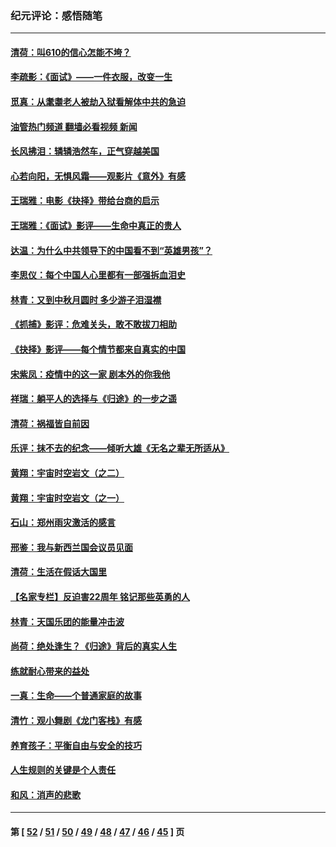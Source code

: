 ### 纪元评论：感悟随笔
---
#### [清荷：叫610的信心怎能不垮？](../../pages/nsc1035/n13304848.md?10270330) 
#### [李疏影：《面试》——一件衣服，改变一生](../../pages/nsc1035/n13292494.md?10270330) 
#### [觅真：从耄耋老人被劫入狱看解体中共的急迫](../../pages/nsc1035/n13284545.md?10270330) 
#### [油管热门频道 翻墙必看视频 新闻](ok?10270330)
#### [长风拂泪：辚辚浩然车，正气穿越美国](../../pages/nsc1035/n13284280.md?10270330) 
#### [心若向阳，无惧风霜——观影片《意外》有感](../../pages/nsc1035/n13275318.md?10270330) 
#### [王瑞雅：电影《抉择》带给台商的启示](../../pages/nsc1035/n13274064.md?10270330) 
#### [王瑞雅：《面试》影评——生命中真正的贵人](../../pages/nsc1035/n13260528.md?10270330) 
#### [达温：为什么中共领导下的中国看不到“英雄男孩”？](../../pages/nsc1035/n13257099.md?10270330) 
#### [李思仪：每个中国人心里都有一部强拆血泪史](../../pages/nsc1035/n13249632.md?10270330) 
#### [林青：又到中秋月圆时 多少游子泪湿襟](../../pages/nsc1035/n13245916.md?10270330) 
#### [《抓捕》影评：危难关头，敢不敢拔刀相助](../../pages/nsc1035/n13244251.md?10270330) 
#### [《抉择》影评——每个情节都来自真实的中国](../../pages/nsc1035/n13242564.md?10270330) 
#### [宋紫凤：疫情中的这一家 剧本外的你我他](../../pages/nsc1035/n13242358.md?10270330) 
#### [祥瑞：躺平人的选择与《归途》的一步之遥](../../pages/nsc1035/n13213201.md?10270330) 
#### [清荷：祸福皆自前因](../../pages/nsc1035/n13213177.md?10270330) 
#### [乐评：抹不去的纪念——倾听大雄《无名之辈无所适从》](../../pages/nsc1035/n13163359.md?10270330) 
#### [黄翔：宇宙时空岩文（之二）](../../pages/nsc1035/n13141116.md?10270330) 
#### [黄翔：宇宙时空岩文（之一）](../../pages/nsc1035/n13140355.md?10270330) 
#### [石山：郑州雨灾激活的感言](../../pages/nsc1035/n13135372.md?10270330) 
#### [邢鉴：我与新西兰国会议员见面](../../pages/nsc1035/n13111626.md?10270330) 
#### [清荷：生活在假话大国里](../../pages/nsc1035/n13103916.md?10270330) 
#### [【名家专栏】反迫害22周年 铭记那些英勇的人](../../pages/nsc1035/n13102771.md?10270330) 
#### [林青：天国乐团的能量冲击波](../../pages/nsc1035/n13099634.md?10270330) 
#### [尚荷：绝处逢生？《归途》背后的真实人生](../../pages/nsc1035/n13099470.md?10270330) 
#### [练就耐心带来的益处](../../pages/nsc1035/n13081876.md?10270330) 
#### [一真：生命——个普通家庭的故事](../../pages/nsc1035/n13075782.md?10270330) 
#### [清竹：观小舞剧《龙门客栈》有感](../../pages/nsc1035/n13069850.md?10270330) 
#### [养育孩子：平衡自由与安全的技巧](../../pages/nsc1035/n13054510.md?10270330) 
#### [人生规则的关键是个人责任](../../pages/nsc1035/n13053252.md?10270330) 
#### [和风：消声的悲歌](../../pages/nsc1035/n13051994.md?10270330) 

---
#### 第 [ [52](./52.md?10270330) / [51](./51.md?10270330) / [50](./50.md?10270330) / [49](./49.md?10270330) / [48](./48.md?10270330) / [47](./47.md?10270330) / [46](./46.md?10270330) / [45](./45.md?10270330) ] 页
